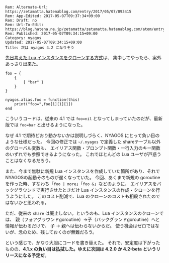 ```header
Rem: Alternate-Url: https://zetamatta.hatenablog.com/entry/2017/05/07/093415
Rem: App-Edited: 2017-05-07T09:37:34+09:00
Rem: Draft: no
Rem: Url-To-Edit: https://blog.hatena.ne.jp/zetamatta/zetamatta.hatenablog.com/atom/entry/10328749687243815065
Rem: Published: 2017-05-07T09:34:15+09:00
Category: nyagos
Updated: 2017-05-07T09:34:15+09:00
Title: 次は nyagos 4.2 になりそう
```
[先日考えた Lua インスタンスをクローンする方式](http://zetamatta.hatenablog.com/entry/2017/05/04/084830)は、
集中してやったら、案外あっさり出来た。

```
foo = {
    {
        { "bar" }
    }
}

nyagos.alias.foo = function(this)
    print("foo=",foo[1][1][1])
end
```

こういうコードは、従来の 4.1 では `foo=nil` となってしまっていたのだが、最新版では `foo=bar` と出せるようになった。

なぜ 4.1 で期待どおり動かないかは説明しづらく、NYAGOS にとって負い目のような仕様だった。
今回の修正では `~/.nyagos` で定義した shareテーブル以外のグローバル変数も、
エイリアス関数・プロンプト関数・一行入力のキー関数のいずれでも参照できるようになった。
これでほとんどの Lua ユーザが戸惑うことはなくなるだろう。

また、今まで無駄に新規 Lua インスタンスを作成していた箇所があり、それでNYAGOSの起動そのものが遅くなっていた。
今回、あくまで新規の goroutine を作った時、すなわち「`foo | more`」「`foo &`」などのように、
エイリアスをバックグラウンドで実行させたときだけ Lua インスタンスの作成・クローンを行うようにした。
このコスト削減で、Lua のクローンのコストも相殺されたのではないかと思われる。

ただ、従来の `share` は廃止しない。というのも、Lua インスタンスのクローンでは、
親（フォアグラウンドgoroutine）→子（バックグランドgoroutine）へと情報が伝わるだけで、
子 → 親へは伝わらないからだ。
使う機会はゼロではないが、念のため、残しておくのが無難だろう。

という感じで、かなり大胆にコードを書き替えた。
それで、安定度は下がったものの、**4.1.x の負い目は払拭した。ゆえに次回は 4.2.0 か 4.2-beta というリリースになる予定だ**。
